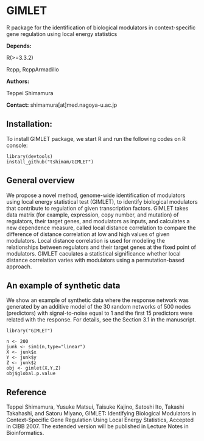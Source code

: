 # GIMLET
R package for the identification of biological modulators in context-specific gene regulation using local energy statistics

<strong>Depends:</strong>

R(>=3.3.2)

Rcpp, RcppArmadillo

<strong>Authors:</strong>

Teppei Shimamura

<strong>Contact:</strong>
shimamura[at]med.nagoya-u.ac.jp

## Installation:

To install GIMLET package, we start R and run the following codes on R console:

```
library(devtools)
install_github("tshimam/GIMLET")
```

## General overview

We propose a novel method, genome-wide identification of modulators using local energy statistical test (GIMLET), to identify biological modulators that contribute to regulation of given transcription factors.
GIMLET takes data matrix (for example, expression, copy number, and mutation) of regulators, their target genes, and modulators as inputs, and calculates a new dependence measure, called local distance correlation to compare the difference of distance correlation at low and high values of given modulators. Local distance correlation is used for modeling the relationships between regulators and their target genes at the fixed point of modulators. GIMLET caculates a statistical significance whether local distance correlation varies with modulators using a permutation-based approach.

## An example of synthetic data

We show an example of synthetic data where the response network was generated by an additive model of the 30 random networks of 500 nodes (predictors) with signal-to-noise equal to 1 and the first 15 predictors were related with the response.  For details, see the Section 3.1 in the manuscript.

```
library("GIMLET")

n <- 200
junk <- sim1(n,type="linear")
X <- junk$x
Y <- junk$y
Z <- junk$z
obj <- gimlet(X,Y,Z)
obj$global.p.value

```

## Reference
Teppei Shimamura, Yusuke Matsui, Taisuke Kajino, Satoshi Ito, Takashi Takahashi, and Satoru Miyano, GIMLET: Identifying Biological Modulators in Context-Specific Gene Regulation Using Local Energy Statistics, Accepted in CIBB 2007. The extended version will be published in Lecture Notes in Bioinformatics.
